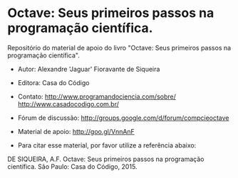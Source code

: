 # Octave: Seus primeiros passos na programação científica.

Repositório do material de apoio do livro "Octave: Seus primeiros
passos na programação científica".

* Autor: Alexandre 'Jaguar' Fioravante de Siqueira
* Editora: Casa do Código
* Contato: http://www.programandociencia.com/sobre/
           http://www.casadocodigo.com.br/
* Fórum de discussão: http://groups.google.com/d/forum/compcieoctave
* Material de apoio: http://goo.gl/VnnAnF

* Para citar esse material, por favor utilize a referência abaixo:

DE SIQUEIRA, A.F. Octave: Seus primeiros passos na programação
científica. São Paulo: Casa do Código, 2015.
